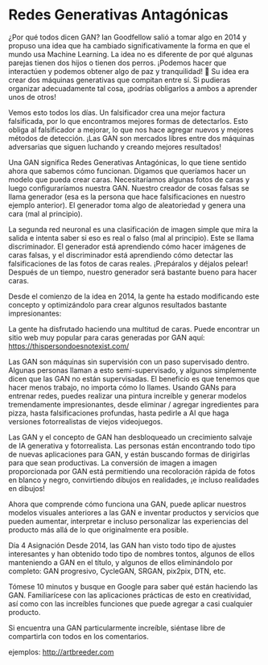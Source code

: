 # Redes Generativas Antagónicas

¿Por qué todos dicen GAN?
Ian Goodfellow salió a tomar algo en 2014 y propuso una idea que ha cambiado significativamente la forma en que el mundo usa Machine Learning. La idea no es diferente de por qué algunas parejas tienen dos hijos o tienen dos perros. ¡Podemos hacer que interactúen y podemos obtener algo de paz y tranquilidad! 🤣 Su idea era crear dos máquinas generativas que compitan entre sí. Si pudieras organizar adecuadamente tal cosa, ¡podrías obligarlos a ambos a aprender unos de otros!

Vemos esto todos los días. Un falsificador crea una mejor factura falsificada, por lo que encontramos mejores formas de detectarlos. Esto obliga al falsificador a mejorar, lo que nos hace agregar nuevos y mejores métodos de detección. ¡Las GAN son mercados libres entre dos máquinas adversarias que siguen luchando y creando mejores resultados!

Una GAN significa Redes Generativas Antagónicas, lo que tiene sentido ahora que sabemos cómo funcionan. Digamos que queríamos hacer un modelo que pueda crear caras. Necesitaríamos algunas fotos de caras y luego configuraríamos nuestra GAN. Nuestro creador de cosas falsas se llama generador (esa es la persona que hace falsificaciones en nuestro ejemplo anterior). El generador toma algo de aleatoriedad y genera una cara (mal al principio).

La segunda red neuronal es una clasificación de imagen simple que mira la salida e intenta saber si eso es real o falso (mal al principio). Este se llama discriminador. El generador está aprendiendo cómo hacer imágenes de caras falsas, y el discriminador está aprendiendo cómo detectar las falsificaciones de las fotos de caras reales. ¡Prepáralos y déjalos pelear! Después de un tiempo, nuestro generador será bastante bueno para hacer caras.

Desde el comienzo de la idea en 2014, la gente ha estado modificando este concepto y optimizándolo para crear algunos resultados bastante impresionantes:

La gente ha disfrutado haciendo una multitud de caras. Puede encontrar un sitio web muy popular para caras generadas por GAN aquí: https://thispersondoesnotexist.com/

Las GAN son máquinas sin supervisión con un paso supervisado dentro. Algunas personas llaman a esto semi-supervisado, y algunos simplemente dicen que las GAN no están supervisadas. El beneficio es que tenemos que hacer menos trabajo, no importa cómo lo llames. Usando GANs para entrenar redes, puedes realizar una pintura increíble y generar modelos tremendamente impresionantes, desde eliminar / agregar ingredientes para pizza, hasta falsificaciones profundas, hasta pedirle a AI que haga versiones fotorrealistas de viejos videojuegos.

Las GAN y el concepto de GAN han desbloqueado un crecimiento salvaje de IA generativa y fotorrealista. Las personas están encontrando todo tipo de nuevas aplicaciones para GAN, y están buscando formas de dirigirlas para que sean productivas. La conversión de imagen a imagen proporcionada por GAN está permitiendo una recoloración rápida de fotos en blanco y negro, convirtiendo dibujos en realidades, ¡e incluso realidades en dibujos!

Ahora que comprende cómo funciona una GAN, puede aplicar nuestros modelos visuales anteriores a las GAN e inventar productos y servicios que pueden aumentar, interpretar e incluso personalizar las experiencias del producto más allá de lo que originalmente era posible.

Día 4 Asignación
Desde 2014, las GAN han visto todo tipo de ajustes interesantes y han obtenido todo tipo de nombres tontos, algunos de ellos manteniendo a GAN en el título, y algunos de ellos eliminándolo por completo: GAN progresivo, CycleGAN, SRGAN, pix2pix, DTN, etc.

Tómese 10 minutos y busque en Google para saber qué están haciendo las GAN. Familiarícese con las aplicaciones prácticas de esto en creatividad, así como con las increíbles funciones que puede agregar a casi cualquier producto.

Si encuentra una GAN particularmente increíble, siéntase libre de compartirla con todos en los comentarios.

ejemplos:
http://artbreeder.com
